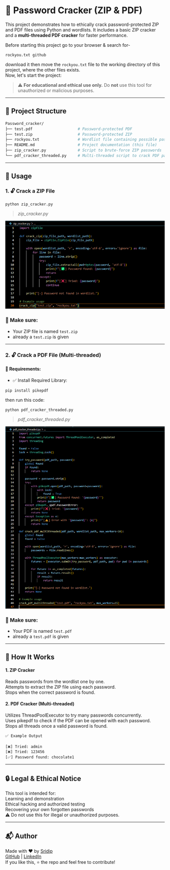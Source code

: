 # 🔐 Password Cracker (ZIP & PDF)

This project demonstrates how to ethically crack password-protected ZIP and PDF files using Python and wordlists. It includes a basic ZIP cracker and a **multi-threaded PDF cracker** for faster performance.

Before starting this project go to your browser & search for-
````
rockyou.txt github
```` 
download it then move the `rockyou.txt` file to the working directory of this project, where the other files exists.\
Now, let's start the project:

> ⚠️ **For educational and ethical use only.** Do **not** use this tool for unauthorized or malicious purposes.

---

## 📁 Project Structure
```bash
Password_cracker/
├── test.pdf                    # Password-protected PDF
├── test.zip                    # Password-protected ZIP
├── rockyou.txt                 # Wordlist file containing possible passwords
├── README.md                   # Project documentation (this file)
├── zip_cracker.py              # Script to brute-force ZIP passwords
└── pdf_cracker_threaded.py     # Multi-threaded script to crack PDF passwords
```
---
## 🚀 Usage
### 1. 🔓 Crack a ZIP File

````
python zip_cracker.py
````

> *zip_cracker.py*

![ZIP file cracker](https://raw.githubusercontent.com/Sridip-99/Password-Cracker/refs/heads/main/snapshots/Screenshot%202025-08-02%20213155.png "ZIP file cracker.py.")

### 📌 Make sure:
* Your ZIP file is named `test.zip`
* already a `test.zip` is given

---

### 2. 🔓 Crack a PDF File (Multi-threaded)

#### 🔧 Requirements:
* ✅ Install Required Library:

````
pip install pikepdf
````
then run this code:

````
python pdf_cracker_threaded.py
````

> *pdf_cracker_threaded.py*

![PDF file cracker](https://raw.githubusercontent.com/Sridip-99/Password-Cracker/refs/heads/main/snapshots/Screenshot%202025-08-02%20213219.png "PDF file cracker.py.")

### 📌 Make sure:
* Your PDF is named `test.pdf`
* already a `test.pdf` is given

---
## 🧠 How It Works

#### 1. ZIP Cracker
Reads passwords from the wordlist one by one.\
Attempts to extract the ZIP file using each password.\
Stops when the correct password is found.

#### 2. PDF Cracker (Multi-threaded)
Utilizes ThreadPoolExecutor to try many passwords concurrently.\
Uses pikepdf to check if the PDF can be opened with each password.\
Stops all threads once a valid password is found.

```bash
✅ Example Output

[❌] Tried: admin
[❌] Tried: 123456
[✅] Password found: chocolate1
```

---
## 🔒 Legal & Ethical Notice
This tool is intended for:\
Learning and demonstration\
Ethical hacking and authorized testing\
Recovering your own forgotten passwords\
⚠️ Do not use this for illegal or unauthorized purposes.

---
## 📬 Author
Made with ❤️ by [Sridip](https://sridiptah99.netlify.app)\
[GitHub](https://github.com/Sridip-99) | [LinkedIn](https://www.linkedin.com/in/sridip-tah99)\
If you like this, ⭐ the repo and feel free to contribute!
